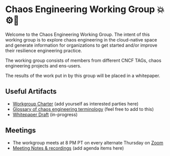 # Chaos Engineering Working Group 💥⚙️🧰

Welcome to the Chaos Engineering Working Group. The intent of this working group is to explore chaos engineering in the cloud-native space and generate
information for organizations to get started and/or improve their resilience engineering practice. 

The working group consists of members from different CNCF TAGs, chaos engineering projects and ens-users.

The results of the work put in by this group will be placed in a whitepaper.

## Useful Artifacts

- [Workgroup Charter](https://docs.google.com/document/d/1scr9uuvG1g1xpIHPs3314FqeFufE31ustTVnRMrX3gI/edit#) (add yourself as interested parties here)
- [Glossary of chaos engineering terminology](https://docs.google.com/document/d/1UxEmu9fMtKKkqjz0xSH4VF4n97UbglBviUD4VE_L6OA/edit) (feel free to add to this)
- [Whitepaper Draft](https://docs.google.com/document/d/10l262yuX_Zj8ht1pqKlSZAk4-KxY1tc-PaVmbqIsoDw/edit) (in-progress)

## Meetings

- The workgroup meets at 8 PM PT on every alternate Thursday on [Zoom](https://zoom.us/j/93225663659?pwd=VzV6cSticWRaa2NPWTRnUFQ2a2lUdz09)
- [Meeting Notes & recordings](https://docs.google.com/document/d/12h9PEJ-4X-KWAlFGlZNiDhRvkKGBtyLf_i-uDw8DpEc/edit#) (add agenda items here) 


